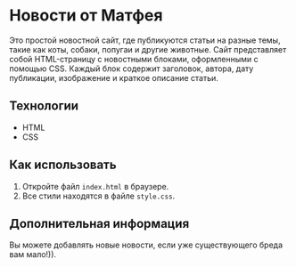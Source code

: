 # Новости от Матфея

Это простой новостной сайт, где публикуются статьи на разные темы, такие как коты, собаки, попугаи и другие животные. Сайт представляет собой HTML-страницу с новостными блоками, оформленными с помощью CSS. Каждый блок содержит заголовок, автора, дату публикации, изображение и краткое описание статьи.

## Технологии
- HTML
- CSS

## Как использовать
1. Откройте файл `index.html` в браузере.
2. Все стили находятся в файле `style.css`.

## Дополнительная информация
Вы можете добавлять новые новости, если уже существующего бреда вам мало!)).